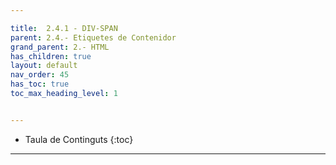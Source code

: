 ```yaml
---

title:  2.4.1 - DIV-SPAN
parent: 2.4.- Etiquetes de Contenidor
grand_parent: 2.- HTML
has_children: true
layout: default
nav_order: 45
has_toc: true
toc_max_heading_level: 1


---
```


* Taula de Continguts
{:toc}

---